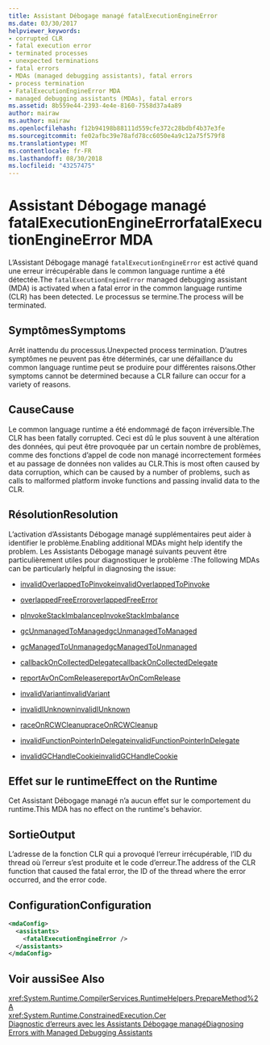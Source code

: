 ```yaml
---
title: Assistant Débogage managé fatalExecutionEngineError
ms.date: 03/30/2017
helpviewer_keywords:
- corrupted CLR
- fatal execution error
- terminated processes
- unexpected terminations
- fatal errors
- MDAs (managed debugging assistants), fatal errors
- process termination
- FatalExecutionEngineError MDA
- managed debugging assistants (MDAs), fatal errors
ms.assetid: 8b559e44-2393-4e4e-8160-7558d37a4a89
author: mairaw
ms.author: mairaw
ms.openlocfilehash: f12b94198b88111d559cfe372c28bdbf4b37e3fe
ms.sourcegitcommit: fe02afbc39e78afd78cc6050e4a9c12a75f579f8
ms.translationtype: MT
ms.contentlocale: fr-FR
ms.lasthandoff: 08/30/2018
ms.locfileid: "43257475"
---
```

# <a name="fatalexecutionengineerror-mda"></a><span data-ttu-id="632e5-102">Assistant Débogage managé fatalExecutionEngineError</span><span class="sxs-lookup"><span data-stu-id="632e5-102">fatalExecutionEngineError MDA</span></span>
<span data-ttu-id="632e5-103">L’Assistant Débogage managé `fatalExecutionEngineError` est activé quand une erreur irrécupérable dans le common language runtime a été détectée.</span><span class="sxs-lookup"><span data-stu-id="632e5-103">The `fatalExecutionEngineError` managed debugging assistant (MDA) is activated when a fatal error in the common language runtime (CLR) has been detected.</span></span> <span data-ttu-id="632e5-104">Le processus se termine.</span><span class="sxs-lookup"><span data-stu-id="632e5-104">The process will be terminated.</span></span>  
  
## <a name="symptoms"></a><span data-ttu-id="632e5-105">Symptômes</span><span class="sxs-lookup"><span data-stu-id="632e5-105">Symptoms</span></span>  
 <span data-ttu-id="632e5-106">Arrêt inattendu du processus.</span><span class="sxs-lookup"><span data-stu-id="632e5-106">Unexpected process termination.</span></span> <span data-ttu-id="632e5-107">D’autres symptômes ne peuvent pas être déterminés, car une défaillance du common language runtime peut se produire pour différentes raisons.</span><span class="sxs-lookup"><span data-stu-id="632e5-107">Other symptoms cannot be determined because a CLR failure can occur for a variety of reasons.</span></span>  
  
## <a name="cause"></a><span data-ttu-id="632e5-108">Cause</span><span class="sxs-lookup"><span data-stu-id="632e5-108">Cause</span></span>  
 <span data-ttu-id="632e5-109">Le common language runtime a été endommagé de façon irréversible.</span><span class="sxs-lookup"><span data-stu-id="632e5-109">The CLR has been fatally corrupted.</span></span> <span data-ttu-id="632e5-110">Ceci est dû le plus souvent à une altération des données, qui peut être provoquée par un certain nombre de problèmes, comme des fonctions d’appel de code non managé incorrectement formées et au passage de données non valides au CLR.</span><span class="sxs-lookup"><span data-stu-id="632e5-110">This is most often caused by data corruption, which can be caused by a number of problems, such as calls to malformed platform invoke functions and passing invalid data to the CLR.</span></span>  
  
## <a name="resolution"></a><span data-ttu-id="632e5-111">Résolution</span><span class="sxs-lookup"><span data-stu-id="632e5-111">Resolution</span></span>  
 <span data-ttu-id="632e5-112">L’activation d’Assistants Débogage managé supplémentaires peut aider à identifier le problème.</span><span class="sxs-lookup"><span data-stu-id="632e5-112">Enabling additional MDAs might help identify the problem.</span></span> <span data-ttu-id="632e5-113">Les Assistants Débogage managé suivants peuvent être particulièrement utiles pour diagnostiquer le problème :</span><span class="sxs-lookup"><span data-stu-id="632e5-113">The following MDAs can be particularly helpful in diagnosing the issue:</span></span>  
  
-   [<span data-ttu-id="632e5-114">invalidOverlappedToPinvoke</span><span class="sxs-lookup"><span data-stu-id="632e5-114">invalidOverlappedToPinvoke</span></span>](../../../docs/framework/debug-trace-profile/invalidoverlappedtopinvoke-mda.md)  
  
-   [<span data-ttu-id="632e5-115">overlappedFreeError</span><span class="sxs-lookup"><span data-stu-id="632e5-115">overlappedFreeError</span></span>](../../../docs/framework/debug-trace-profile/overlappedfreeerror-mda.md)  
  
-   [<span data-ttu-id="632e5-116">pInvokeStackImbalance</span><span class="sxs-lookup"><span data-stu-id="632e5-116">pInvokeStackImbalance</span></span>](../../../docs/framework/debug-trace-profile/pinvokestackimbalance-mda.md)  
  
-   [<span data-ttu-id="632e5-117">gcUnmanagedToManaged</span><span class="sxs-lookup"><span data-stu-id="632e5-117">gcUnmanagedToManaged</span></span>](../../../docs/framework/debug-trace-profile/gcunmanagedtomanaged-mda.md)  
  
-   [<span data-ttu-id="632e5-118">gcManagedToUnmanaged</span><span class="sxs-lookup"><span data-stu-id="632e5-118">gcManagedToUnmanaged</span></span>](../../../docs/framework/debug-trace-profile/gcmanagedtounmanaged-mda.md)  
  
-   [<span data-ttu-id="632e5-119">callbackOnCollectedDelegate</span><span class="sxs-lookup"><span data-stu-id="632e5-119">callbackOnCollectedDelegate</span></span>](../../../docs/framework/debug-trace-profile/callbackoncollecteddelegate-mda.md)  
  
-   [<span data-ttu-id="632e5-120">reportAvOnComRelease</span><span class="sxs-lookup"><span data-stu-id="632e5-120">reportAvOnComRelease</span></span>](../../../docs/framework/debug-trace-profile/reportavoncomrelease-mda.md)  
  
-   [<span data-ttu-id="632e5-121">invalidVariant</span><span class="sxs-lookup"><span data-stu-id="632e5-121">invalidVariant</span></span>](../../../docs/framework/debug-trace-profile/invalidvariant-mda.md)  
  
-   [<span data-ttu-id="632e5-122">invalidIUnknown</span><span class="sxs-lookup"><span data-stu-id="632e5-122">invalidIUnknown</span></span>](../../../docs/framework/debug-trace-profile/invalidiunknown-mda.md)  
  
-   [<span data-ttu-id="632e5-123">raceOnRCWCleanup</span><span class="sxs-lookup"><span data-stu-id="632e5-123">raceOnRCWCleanup</span></span>](../../../docs/framework/debug-trace-profile/raceonrcwcleanup-mda.md)  
  
-   [<span data-ttu-id="632e5-124">invalidFunctionPointerInDelegate</span><span class="sxs-lookup"><span data-stu-id="632e5-124">invalidFunctionPointerInDelegate</span></span>](../../../docs/framework/debug-trace-profile/invalidfunctionpointerindelegate-mda.md)  
  
-   [<span data-ttu-id="632e5-125">invalidGCHandleCookie</span><span class="sxs-lookup"><span data-stu-id="632e5-125">invalidGCHandleCookie</span></span>](../../../docs/framework/debug-trace-profile/invalidgchandlecookie-mda.md)  
  
## <a name="effect-on-the-runtime"></a><span data-ttu-id="632e5-126">Effet sur le runtime</span><span class="sxs-lookup"><span data-stu-id="632e5-126">Effect on the Runtime</span></span>  
 <span data-ttu-id="632e5-127">Cet Assistant Débogage managé n’a aucun effet sur le comportement du runtime.</span><span class="sxs-lookup"><span data-stu-id="632e5-127">This MDA has no effect on the runtime's behavior.</span></span>  
  
## <a name="output"></a><span data-ttu-id="632e5-128">Sortie</span><span class="sxs-lookup"><span data-stu-id="632e5-128">Output</span></span>  
 <span data-ttu-id="632e5-129">L’adresse de la fonction CLR qui a provoqué l’erreur irrécupérable, l’ID du thread où l’erreur s’est produite et le code d’erreur.</span><span class="sxs-lookup"><span data-stu-id="632e5-129">The address of the CLR function that caused the fatal error, the ID of the thread where the error occurred, and the error code.</span></span>  
  
## <a name="configuration"></a><span data-ttu-id="632e5-130">Configuration</span><span class="sxs-lookup"><span data-stu-id="632e5-130">Configuration</span></span>  
  
```xml  
<mdaConfig>  
  <assistants>  
    <fatalExecutionEngineError />  
  </assistants>  
</mdaConfig>  
```  
  
## <a name="see-also"></a><span data-ttu-id="632e5-131">Voir aussi</span><span class="sxs-lookup"><span data-stu-id="632e5-131">See Also</span></span>  
 <xref:System.Runtime.CompilerServices.RuntimeHelpers.PrepareMethod%2A>  
 <xref:System.Runtime.ConstrainedExecution.Cer>  
 [<span data-ttu-id="632e5-132">Diagnostic d’erreurs avec les Assistants Débogage managé</span><span class="sxs-lookup"><span data-stu-id="632e5-132">Diagnosing Errors with Managed Debugging Assistants</span></span>](../../../docs/framework/debug-trace-profile/diagnosing-errors-with-managed-debugging-assistants.md)
